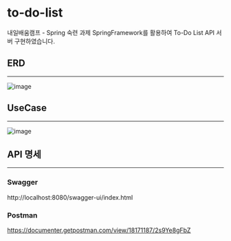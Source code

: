# to-do-list
내일배움캠프 - Spring 숙련 과제
SpringFramework를 활용하여 To-Do List API 서버 구현하였습니다.

## ERD
---
![image](https://github.com/Kminss/to-do-list/assets/73427028/ab3102eb-7324-4192-adde-d5ac1902e3f3)

## UseCase
---
![image](https://github.com/Kminss/to-do-list/assets/73427028/d7b68c05-c3f0-4d4b-ab15-ebb15ce0773c)

## API 명세
---

### Swagger
http://localhost:8080/swagger-ui/index.html

### Postman
https://documenter.getpostman.com/view/18171187/2s9Ye8gFbZ
